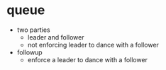 # queue

- two parties
  - leader and follower
  - not enforcing leader to dance with a follower
- followup
  - enforce a leader to dance with a follower

